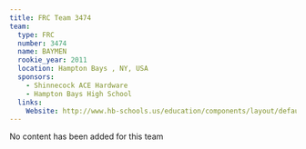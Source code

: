 ```yaml
---
title: FRC Team 3474
team:
  type: FRC
  number: 3474
  name: BAYMEN
  rookie_year: 2011
  location: Hampton Bays , NY, USA
  sponsors:
    - Shinnecock ACE Hardware
    - Hampton Bays High School
  links:
    Website: http://www.hb-schools.us/education/components/layout/default.php?sectionid=1226&url_redirect=1
---
```

No content has been added for this team